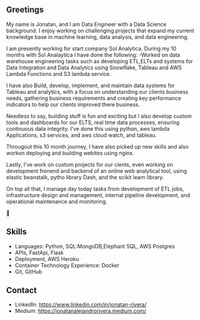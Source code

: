 ## Greetings

My name is Jonatan, and I am Data Engineer with a Data Science background. I enjoy working on challenging projects that expand my current knowledge base in machine learning, data analysis, and data engineering. 

I  am presently working for start company Sol Analytica. During my 10 months with Sol Analaytica I have done the following:
-Worked on data warehouse engineering tasks such as developing  ETL,ELTs and systems for  Data Integration and Data Analytics using Snowflake, Tableau and AWS Lambda Functions and S3 lambda service. 

I have also Build, develop, implement, and maintain data systems for Tableau and analytics, with a focus on understanding our clients business needs, gathering business requirements and creating  key performance indicators to help our clients improved there business.

Needless to say, building stuff is fun and exciting but I also develop custom tools and dashboards for our ELTS, real time data processes, ensuring continuous data integrity. I've done this using  python, aws lambda Applications, s3 services, and aws cloud watch, and tableau. 

Througout this 10 month journey, I have also picked up new skills and also workon deploying and building webites using nginx. 

Lastly, I've work on custom projects for our cients, even working on development fronend and backend of  an online web analytical tool, using elastic beanstalk, pytho library Dash, and the scikit learn library.

On top all that,  I manage day today tasks from development of ETL jobs, infrastructure design and management, internal pipeline development, and operational maintenance and monitoring.
 
👋

## Skills
- Languages: Python, SQL:MongoDB,Elephant SQL, AWS Postgres
- APIs, FastApi, Flask
- Deployment, AWS Heroku
- Container Technology Experience: Docker
- Git, GitHub

## Contact
- LinkedIn: https://www.linkedin.com/in/jonatan-rivera/
- Medium: https://jonatanalejandrorivera.medium.com/

